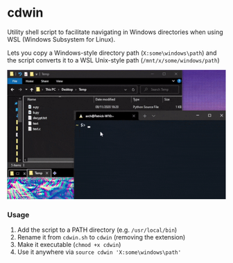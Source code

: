 # cdwin
Utility shell script to facilitate navigating in Windows directories when using WSL (Windows Subsystem for Linux).

Lets you copy a Windows-style directory path (`X:some\windows\path`) and the script converts it to a WSL Unix-style path (`/mnt/x/some/windows/path`)

![](demo.gif)

### Usage
1. Add the script to a PATH directory (e.g. `/usr/local/bin`)
2. Rename it from `cdwin.sh` to `cdwin` (removing the extension)
3. Make it executable (`chmod +x cdwin`)
4. Use it anywhere via `source cdwin 'X:some\windows\path'`
